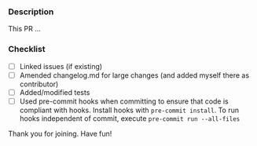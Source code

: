 ### Description

This PR ...

### Checklist

- [ ] Linked issues (if existing)
- [ ] Amended changelog.md for large changes (and added myself there as contributor)
- [ ] Added/modified tests
- [ ] Used pre-commit hooks when committing to ensure that code is compliant with hooks. Install hooks with `pre-commit install`.
      To run hooks independent of commit, execute `pre-commit run --all-files`

Thank you for joining. Have fun!
